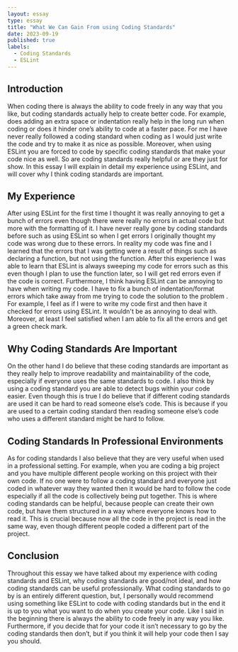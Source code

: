 ```yaml
---
layout: essay
type: essay
title: "What We Can Gain From using Coding Standards"
date: 2023-09-19
published: true
labels:
  - Coding Standards
  - ESLint
---
```

## Introduction
When coding there is always the ability to code freely in any way that you like, but coding standards actually help to create better code. For example, does adding an extra space or indentation really help in the long run when coding or does it hinder one’s ability to code at a faster pace. For me I have never really followed a coding standard when coding as I would just write the code and try to make it as nice as possible. Moreover, when using ESLint you are forced to code by specific coding standards that make your code nice as well. So are coding standards really helpful or are they just for show. In this essay I will explain in detail my experience using ESLint, and will cover why I think coding standards are important. 
## My Experience 
After using ESLint for the first time I thought it was really annoying to get a bunch of errors even though there were really no errors in actual code but more with the formatting of it. I have never really gone by coding standards before such as using ESLint so when I get errors I originally thought my code was wrong due to these errors. In reality my code was fine and I learned that the errors that I was getting were a result of things such as declaring a function, but not using the function. After this experience I was able to learn that ESLint is always sweeping my code for errors such as this even though I plan to use the function later, so I will get red errors even if the code is correct. Furthermore, I think having ESLint can be annoying to have when writing my code. I have to fix a bunch of indentation/format errors which take away from me trying to code the solution to the problem . For example, I feel as if I were to write my code first and then have it checked for errors using ESLint. It wouldn't be as annoying to deal with. Moreover, at least I feel satisfied when I am able to fix all the errors and get a green check mark.
## Why Coding Standards Are Important
On the other hand I do believe that these coding standards are important as they really help to improve readability and maintainability of the code, especially if everyone uses the same standards to code. I also think by using a coding standard you are able to detect bugs within your code easier. Even though this is true I do believe that if different coding standards are used it can be hard to read someone else’s code. This is because if you are used to a certain coding standard then reading someone else’s code who uses a different standard might be hard to follow.
## Coding Standards In Professional Environments
As for coding standards I also believe that they are very useful when used in a professional setting. For example, when you are coding a big project and you have multiple different people working on this project with their own code. If no one were to follow a coding standard and everyone just coded in whatever way they wanted then it would be hard to follow the code especially if all the code is collectively being put together. This is where coding standards can be helpful, because people can create their own code, but have them structured in a way where everyone knows how to read it. This is crucial because now all the code in the project is read in the same way, even though different people coded a different part of the project.
## Conclusion
Throughout this essay we have talked about my experience with coding standards and ESLint, why coding standards are good/not ideal, and how coding standards can be useful professionally. What coding standards to go by is an entirely different question, but,  I personally would recommend using something like ESLint to code with coding standards but in the end it is up to you what you want to do when you create your code. Like I said in the beginning there is always the ability to code freely in any way you like. Furthermore, if you decide that for your code it isn’t necessary to go by the coding standards then don’t, but if you think it will help your code then I say you should.



